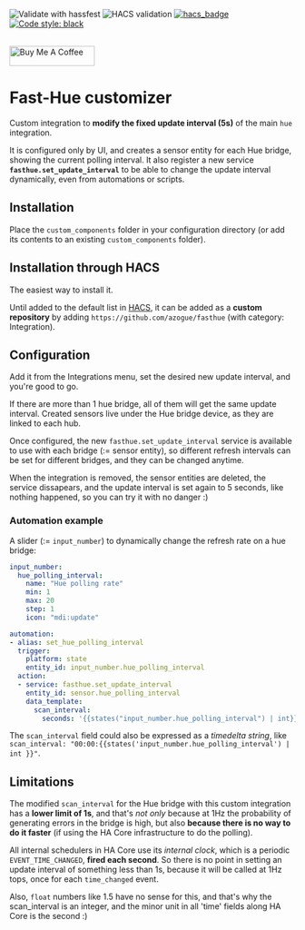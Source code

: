 ![Validate with hassfest](https://github.com/azogue/fasthue/workflows/Validate%20with%20hassfest/badge.svg?branch=master)
![HACS validation](https://github.com/azogue/fasthue/workflows/HACS%20validation/badge.svg?branch=master)
[![hacs_badge](https://img.shields.io/badge/HACS-Default-orange.svg)](https://github.com/custom-components/hacs)
[![Code style: black](https://img.shields.io/badge/code%20style-black-000000.svg)](https://github.com/ambv/black)

<br><a href="https://www.buymeacoffee.com/azogue" target="_blank"><img src="https://cdn.buymeacoffee.com/buttons/default-black.png" width="150px" height="35px" alt="Buy Me A Coffee" style="height: 35px !important;width: 150px !important;" ></a>

# Fast-Hue customizer

Custom integration to **modify the fixed update interval (5s)** of the main `hue` integration.

It is configured only by UI, and creates a sensor entity for each Hue bridge, showing the current polling interval.
It also register a new service **`fasthue.set_update_interval`** to be able to change the update interval dynamically, even from automations or scripts.

## Installation

Place the `custom_components` folder in your configuration directory
(or add its contents to an existing `custom_components` folder).

## Installation through HACS

The easiest way to install it.

Until added to the default list in [HACS](https://hacs.xyz/), it can be added as a **custom repository** by adding `https://github.com/azogue/fasthue` (with category: Integration).

## Configuration

Add it from the Integrations menu, set the desired new update interval, and you're good to go.

If there are more than 1 hue bridge, all of them will get the same update interval. Created sensors live under the Hue bridge device, as they are linked to each hub.

Once configured, the new `fasthue.set_update_interval` service is available to use with each bridge (:= sensor entity),
so different refresh intervals can be set for different bridges, and they can be changed anytime.

When the integration is removed, the sensor entities are deleted, the service dissapears,
and the update interval is set again to 5 seconds, like nothing happened,
so you can try it with no danger :)

### Automation example

A slider (:= `input_number`) to dynamically change the refresh rate on a hue bridge:

```yaml
input_number:
  hue_polling_interval:
    name: "Hue polling rate"
    min: 1
    max: 20
    step: 1
    icon: "mdi:update"

automation:
- alias: set_hue_polling_interval
  trigger:
    platform: state
    entity_id: input_number.hue_polling_interval
  action:
  - service: fasthue.set_update_interval
    entity_id: sensor.hue_polling_interval
    data_template:
      scan_interval:
        seconds: '{{states("input_number.hue_polling_interval") | int}}'
```

The `scan_interval` field could also be expressed as a _timedelta string_, like `scan_interval: "00:00:{{states('input_number.hue_polling_interval') | int }}"`.

## Limitations

The modified `scan_interval` for the Hue bridge with this custom integration has a **lower limit of 1s**,
and that's _not only_ because at 1Hz the probability of generating errors in the bridge is high,
but also **because there is no way to do it faster** (if using the HA Core infrastructure to do the polling).

All internal schedulers in HA Core use its _internal clock_,
which is a periodic `EVENT_TIME_CHANGED`, **fired each second**.
So there is no point in setting an update interval of something less than 1s,
because it will be called at 1Hz tops, once for each `time_changed` event.

Also, `float` numbers like 1.5 have no sense for this,
and that's why the scan_interval is an integer,
and the minor unit in all 'time' fields along HA Core is the second :)
